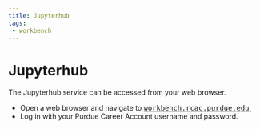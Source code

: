 ```yaml
---
title: Jupyterhub
tags:
 - workbench
---
```

# Jupyterhub

The Jupyterhub service can be accessed from your web browser.

<ul>
 <li>Open a web browser and navigate to <a href="https://workbench.rcac.purdue.edu"> <kbd>workbench.rcac.purdue.edu</kbd>.</a></li>
 <li>Log in with your Purdue Career Account username and password.</li>
</ul>

